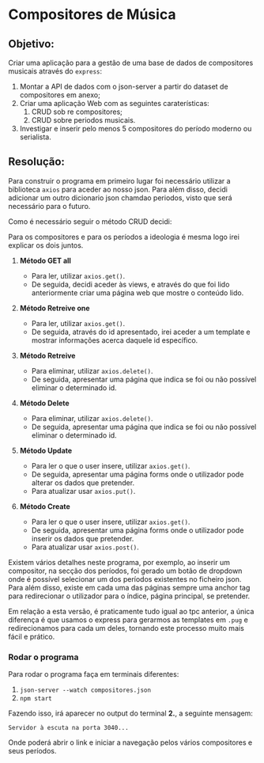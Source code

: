 # Compositores de Música

## Objetivo:
Criar uma aplicação para a gestão de uma base de dados de compositores musicais através do `express`:
1. Montar a API de dados com o json-server a partir do dataset de compositores em anexo;
2. Criar uma aplicação Web com as seguintes caraterísticas:
    1. CRUD sob re compositores;
    2. CRUD sobre periodos musicais.
3. Investigar e inserir pelo menos 5 compositores do período moderno ou serialista.


## Resolução:


Para construir o programa em primeiro lugar foi necessário utilizar a biblioteca `axios` para aceder ao nosso json. Para além disso, decidi adicionar um outro dicionario json chamdao periodos, visto que será necessário para o futuro. 

Como é necessário seguir o método CRUD decidi:

Para os compositores e para os períodos a ideologia é mesma logo irei explicar os dois juntos.

1. **Método GET all**
    - Para ler, utilizar `axios.get()`.
    - De seguida, decidi aceder às views, e através do que foi lido anteriormente criar uma página web que mostre o conteúdo lido.


2. **Método Retreive one**
    - Para ler, utilizar `axios.get()`.
    - De seguida, através do id apresentado, irei aceder a um template e mostrar informações acerca daquele id específico.


3. **Método Retreive**
    - Para eliminar, utilizar `axios.delete()`.
    - De seguida, apresentar uma página que indica se foi ou não possível eliminar o determinado id.


4. **Método Delete**
    - Para eliminar, utilizar `axios.delete()`.
    - De seguida, apresentar uma página que indica se foi ou não possível eliminar o determinado id.


5. **Método Update**
    - Para ler o que o user insere, utilizar `axios.get()`.
    - De seguida, apresentar uma página forms onde o utilizador pode alterar os dados que pretender.
    - Para atualizar usar `axios.put()`.


6. **Método Create**
    - Para ler o que o user insere, utilizar `axios.get()`.
    - De seguida, apresentar uma página forms onde o utilizador pode inserir os dados que pretender.
    - Para atualizar usar `axios.post()`.


Existem vários detalhes neste programa, por exemplo, ao inserir um compositor, na secção dos períodos, foi gerado um botão de dropdown onde é possível selecionar um dos períodos existentes no ficheiro json. Para além disso, existe em cada uma das páginas sempre uma anchor tag para redirecionar o utilizador para o índice, página principal, se pretender.

Em relação a esta versão, é praticamente tudo igual ao tpc anterior, a única diferença é que usamos o express para gerarmos as templates em `.pug` e redirecionamos para cada um deles, tornando este processo muito mais fácil e prático.


### Rodar o programa
Para rodar o programa faça em terminais diferentes:

1. `json-server --watch compositores.json`
2. `npm start`

Fazendo isso, irá aparecer no output do terminal **2.**, a seguinte mensagem:

`Servidor à escuta na porta 3040...`

Onde poderá abrir o link e iniciar a navegação pelos vários compositores e seus períodos.


